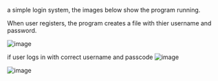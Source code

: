 a simple login system, the images below show the program running.


When user registers, the program creates a file with thier username and password.

![image](https://user-images.githubusercontent.com/70728294/225650314-93dc6631-7fdb-4d21-8959-918b53c94544.png)



if user logs in with correct username and passcode 
![image](https://user-images.githubusercontent.com/70728294/225650621-b68ad271-7e0d-45cf-9212-9902a54602fa.png)



![image](https://user-images.githubusercontent.com/70728294/225649892-159f792f-d691-4a4e-857a-6bf0c7555945.png)
